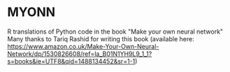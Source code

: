 # MYONN
R translations of Python code in the book "Make your own neural network"
Many thanks to Tariq Rashid for writing this book (available here: https://www.amazon.co.uk/Make-Your-Own-Neural-Network/dp/1530826608/ref=la_B01N1YH9L9_1_1?s=books&ie=UTF8&qid=1488134452&sr=1-1)
